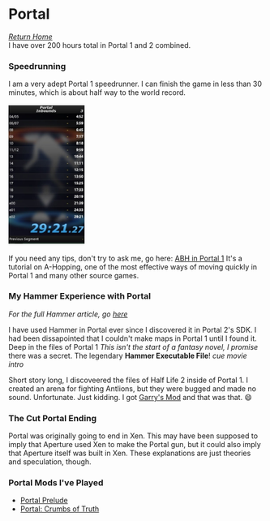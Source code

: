 # Portal
*[Return Home](index.md)*<br>
I have over 200 hours total in Portal 1 and 2 combined.
### Speedrunning
I am a very adept Portal 1 speedrunner. I can finish the game in less than 30 minutes, which is about half way to the world record.
<br>
<br>
<img src="assets/images/livesplits" width="150">
<br>
<br>
If you need any tips, don't try to ask me, go here:
[ABH in Portal 1](https://www.youtube.com/watch?v=ThurKFEAZzA)
It's a tutorial on A-Hopping, one of the most effective ways of moving quickly
in Portal 1 and many other source games.
### My Hammer Experience with Portal
*For the full Hammer article, go [here](hammer.md)*

I have used Hammer in Portal ever since I discovered it in Portal 2's SDK. I had been dissapointed that I couldn't make maps in Portal 1 until I found it. Deep in the files of Portal 1 *This isn't the start of a fantasy novel, I promise* there was a secret. The legendary **Hammer Executable File**! *cue movie intro*

Short story long, I discoveered the files of Half Life 2 inside of Portal 1. I created an arena for fighting Antlions, but they were bugged and made no sound. Unfortunate. Just kidding. I got [Garry's Mod](garrysmod.md) and that was that. 😄

### The Cut Portal Ending
Portal was originally going to end in Xen. This may have been supposed to imply that Aperture used Xen to make the Portal gun, but it could also imply that Aperture itself was built in Xen. These explanations are just theories and speculation, though.
### Portal Mods I've Played
- [Portal Prelude](portalprelude.md)
- [Portal: Crumbs of Truth](crumbsoftruth.md)
